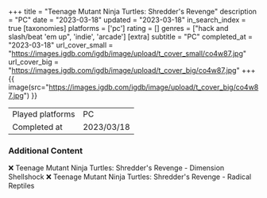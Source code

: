 +++
title = "Teenage Mutant Ninja Turtles: Shredder's Revenge"
description = "PC"
date = "2023-03-18"
updated = "2023-03-18"
in_search_index = true
[taxonomies]
platforms = ['pc']
rating = []
genres = ["hack and slash/beat 'em up", 'indie', 'arcade']
[extra]
subtitle = "PC"
completed_at = "2023-03-18"
url_cover_small = "https://images.igdb.com/igdb/image/upload/t_cover_small/co4w87.jpg"
url_cover_big = "https://images.igdb.com/igdb/image/upload/t_cover_big/co4w87.jpg"
+++
{{ image(src="https://images.igdb.com/igdb/image/upload/t_cover_big/co4w87.jpg") }}

|              |            |
| ------------ | ---------- |
| Played platforms    | PC |
| Completed at | 2023/03/18 |



### Additional Content


❌ Teenage Mutant Ninja Turtles: Shredder's Revenge - Dimension Shellshock
❌ Teenage Mutant Ninja Turtles: Shredder's Revenge - Radical Reptiles